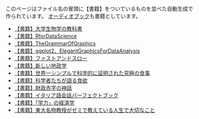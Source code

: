 このページはファイル名の冒頭に【書籍】をついているものを並べた自動生成で作られています。
[オーディオブック](オーディオブック.md)も書籍としています。

- [【書籍】大学生物学の教科書](【書籍】大学生物学の教科書.md)
- [【書籍】RforDataScience](【書籍】RforDataScience.md)
- [【書籍】TheGrammarOfGraphics](【書籍】TheGrammarOfGraphics.md)
- [【書籍】ggplot2、ElegantGraphicsForDataAnalysis](【書籍】ggplot2、ElegantGraphicsForDataAnalysis.md)
- [【書籍】ファストアンドスロー](【書籍】ファストアンドスロー.md)
- [【書籍】新しい地政学](【書籍】新しい地政学.md)
- [【書籍】世界一シンプルで科学的に証明された究極の食事](【書籍】世界一シンプルで科学的に証明された究極の食事.md)
- [【書籍】科学者たちが語る食欲](【書籍】科学者たちが語る食欲.md)
- [【書籍】財政赤字の神話](【書籍】財政赤字の神話.md)
- [【書籍】イタリア語会話パーフェクトブック](【書籍】イタリア語会話パーフェクトブック.md)
- [【書籍】「学力」の経済学](【書籍】「学力」の経済学.md)
- [【書籍】東大名物教授がゼミで教えている人生で大切なこと](【書籍】東大名物教授がゼミで教えている人生で大切なこと.md)
